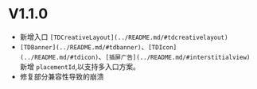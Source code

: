 # V1.1.0
- 新增入口 `[TDCreativeLayout](../README.md/#tdcreativelayout)`
- `[TDBanner](../README.md/#tdbanner)`、`[TDIcon](../README.md/#tdicon)`、`[插屏广告](../README.md/#interstitialview)` 新增 `placementId`,以支持多入口方案。
- 修复部分兼容性导致的崩溃